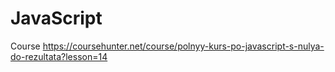 # JavaScript
Course
https://coursehunter.net/course/polnyy-kurs-po-javascript-s-nulya-do-rezultata?lesson=14
